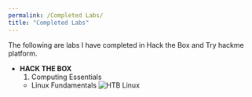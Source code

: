 ```yaml
---
permalink: /Completed Labs/
title: "Completed Labs"
---
```

The following are labs I have completed in Hack the Box and Try hackme platform.
- **HACK THE BOX**
  1. Computing Essentials
  - Linux Fundamentals
    ![HTB Linux](/assets/HTBLinux.png)

    
